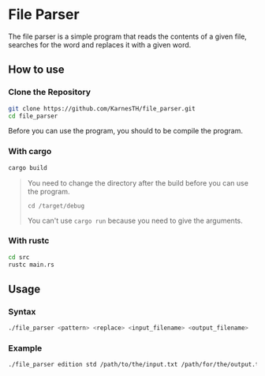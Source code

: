 # File Parser

The file parser is a simple program that reads the contents of a given file, searches for the word and replaces it with a given word.

## How to use

### Clone the Repository

```bash
git clone https://github.com/KarnesTH/file_parser.git
cd file_parser
```

Before you can use the program, you should to be compile the program.

### With cargo

```bash
cargo build
```

> You need to change the directory after the build before you can use the program.
>
> `cd /target/debug`
>
> You can't use `cargo run` because you need to give the arguments.

### With rustc

```bash
cd src
rustc main.rs
```

## Usage

### Syntax

```bash
./file_parser <pattern> <replace> <input_filename> <output_filename>
```

### Example

```bash
./file_parser edition std /path/to/the/input.txt /path/for/the/output.txt
```
